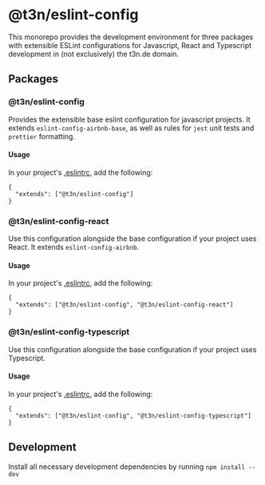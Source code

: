 # @t3n/eslint-config

This monorepo provides the development environment for three packages with extensible ESLint configurations for Javascript, React and Typescript development in (not exclusively) the t3n.de domain.

## Packages

### @t3n/eslint-config

Provides the extensible base eslint configuration for javascript projects. It extends `eslint-config-airbnb-base`, as well as rules for `jest` unit tests and `prettier` formatting.

#### Usage

In your project's [.eslintrc](https://eslint.org/docs/user-guide/configuring), add the following:

```
{
  "extends": ["@t3n/eslint-config"]
}
```

### @t3n/eslint-config-react

Use this configuration alongside the base configuration if your project uses React. It extends `eslint-config-airbnb`.

#### Usage

In your project's [.eslintrc](https://eslint.org/docs/user-guide/configuring), add the following:

```
{
  "extends": ["@t3n/eslint-config", "@t3n/eslint-config-react"]
}
```

### @t3n/eslint-config-typescript

Use this configuration alongside the base configuration if your project uses Typescript.

#### Usage

In your project's [.eslintrc](https://eslint.org/docs/user-guide/configuring), add the following:

```
{
  "extends": ["@t3n/eslint-config", "@t3n/eslint-config-typescript"]
}
```

## Development

Install all necessary development dependencies by running `npm install --dev`
